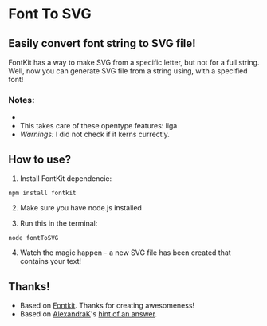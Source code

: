 # Font To SVG

## Easily convert font string to SVG file!

FontKit has a way to make SVG from a specific letter, but not for a full string.
Well, now you can generate SVG file from a string using, with a specified font!

### Notes:

 - 
 - This takes care of these opentype features: liga
 - *Warnings:* I did not check if it kerns currectly.


## How to use?

1. Install FontKit dependencie:

``` npm install fontkit ```

2. Make sure you have node.js installed

3. Run this in the terminal:

``` node fontToSVG ```

4. Watch the magic happen - a new SVG file has been created that contains your text! 


## Thanks!

- Based on [Fontkit](https://github.com/foliojs/fontkit). Thanks for creating awesomeness!
- Based on [AlexandraK](https://github.com/AlexandraK)'s [hint of an answer](https://github.com/foliojs/fontkit/issues/148).